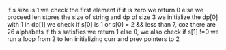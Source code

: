 if s size is 1 we check the first element if it is zero we return 0 else we proceed
len stores the size of string and dp of size 3
we initialize the dp[0] with 1
in dp[1] we check if s[0] is 1 or s[0] = 2 && less than 7, coz there are 26 alphabets if this satisfies we return 1 else 0, we also check if s[1] !=0
we run a loop from 2 to len
initializing curr and prev pointers to 2
​
​